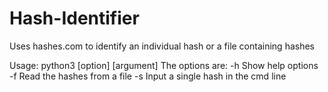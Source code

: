 # Hash-Identifier
Uses hashes.com to identify an individual hash or a file containing hashes

Usage: python3 [option] [argument]
The options are:
-h		Show help options
-f		Read the hashes from a file
-s		Input a single hash in the cmd line
